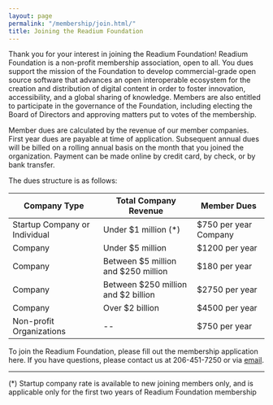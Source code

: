 ```yaml
---
layout: page
permalink: "/membership/join.html/"
title: Joining the Readium Foundation
---
```

Thank you for your interest in joining the Readium Foundation! Readium Foundation is a non-profit membership association, open to all. You dues support the mission of the Foundation to develop commercial-grade open source software that advances an open interoperable ecosystem for the creation and distribution of digital content in order to foster innovation, accessibility, and a global sharing of knowledge. Members are also entitled to participate in the governance of the Foundation, including electing the Board of Directors and approving matters put to votes of the membership. 

Member dues are calculated by the revenue of our member companies. First year dues are payable at time of application. Subsequent annual dues will be billed on a rolling annual basis on the month that you joined the organization. Payment can be made online by credit card, by check, or by bank transfer.

The dues structure is as follows:

  Company Type  | Total Company Revenue | Member Dues
------------- | ------------- | ------------
Startup Company or Individual  | Under $1 million (*) |  $750 per year Company
Company  | Under $5 million | $1200 per year
Company  | Between $5 million and $250 million | $180 per year
Company  | Between $250 million and $2 billion | $2750 per year
Company  | Over $2 billion | $4500 per year
Non-profit Organizations  | -- | $750 per year

To join the Readium Foundation, please fill out the membership application here.  If you have questions, please contact us at 206-451-7250 or via [email](emailto:bmccoy@readium.org).

---

(*) Startup company rate is available to new joining members only, and is applicable only for the first two years of Readium Foundation membership
